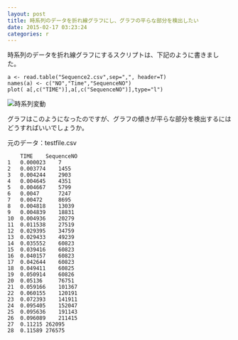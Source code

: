 ```yaml
---
layout: post
title: 時系列のデータを折れ線グラフにし、グラフの平らな部分を検出したい
date: 2015-02-17 03:23:24
categories: r
---
```

<p>時系列のデータを折れ線グラフにするスクリプトは、下記のように書きました。</p>

<pre><code>a &lt;- read.table("Sequence2.csv",sep=",", header=T)
names(a) &lt;- c("NO","Time","SequenceNO")
plot( a[,c("TIME")],a[,c("SequenceNO")],type="l")
</code></pre>

<p><img src="https://i.stack.imgur.com/2WiiT.jpg" alt="時系列変動"></p>

<p>グラフはこのようになったのですが、グラフの傾きが平らな部分を検出するにはどうすればいいでしょうか。</p>

<p>元のデータ：testfile.csv</p>

<pre><code>    TIME    SequenceNO
1   0.000023    7
2   0.003774    1455
3   0.004244    2903
4   0.004645    4351
5   0.004667    5799
6   0.0047      7247
7   0.00472     8695
8   0.004818    13039
9   0.004839    18831
10  0.004936    20279
11  0.011538    27519
12  0.029395    34759
13  0.029433    49239
14  0.035552    60823
15  0.039416    60823
16  0.040157    60823
17  0.042644    60823
18  0.049411    60825
19  0.050914    60826
20  0.05136     76751
21  0.059166    101367
22  0.060155    120191
23  0.072393    141911
24  0.095405    152047
25  0.095636    191143
26  0.096089    211415
27  0.11215 262095
28  0.11589 276575
</code></pre>
